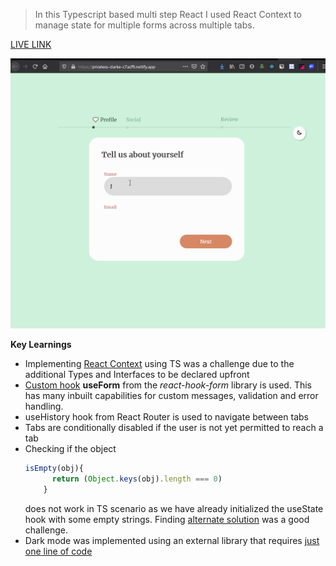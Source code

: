 >In this Typescript based multi step React I used React Context to manage state for multiple forms across multiple tabs.


[LIVE LINK](https://priceless-clarke-c7acf9.netlify.app/) 

![Alt Text](https://github.com/venky4c/multi-step-form-router/blob/master/dist/src/multi-step.gif)

**Key Learnings**

- Implementing [React Context](https://github.com/venky4c/multi-step-form-router/blob/master/dist/src/components/SignupFormContext.tsx) using TS was a challenge due to the additional Types and Interfaces to be declared upfront
- [Custom hook](https://github.com/venky4c/multi-step-form-router/blob/master/dist/src/components/ProfileForm.tsx) **useForm** from the *react-hook-form* library is used. This has many inbuilt capabilities for custom messages, validation and error handling.
- useHistory hook from React Router is used to navigate between tabs
- Tabs are conditionally disabled if the user is not yet permitted to reach a tab
- Checking if the object 
  ````javascript
  isEmpty(obj){
        return (Object.keys(obj).length === 0) 
      }
  ````
  does not work in TS scenario as we have already initialized the useState hook with some empty strings. Finding [alternate solution](https://github.com/venky4c/multi-step-form-router/blob/master/dist/src/components/SignupFormContext.tsx) was a good challenge.
- Dark mode was implemented using an external library that requires [just one line of code](https://github.com/venky4c/multi-step-form-router/blob/master/dist/public/index.html)
